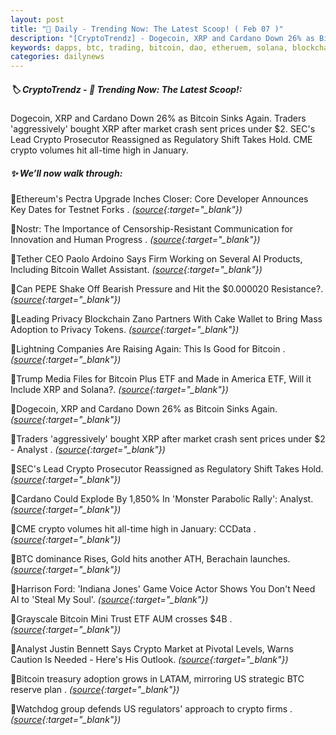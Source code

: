 ```yaml
---
layout: post
title: "🌌 Daily - Trending Now: The Latest Scoop! ( Feb 07 )"
description: "[CryptoTrendz] - Dogecoin, XRP and Cardano Down 26% as Bitcoin Sinks Again. Traders 'aggressively' bought XRP after market crash sent prices under $2. SEC's Lead Crypto Prosecutor Reassigned as Regulatory Shift Takes Hold. CME crypto volumes hit all-time high in January."
keywords: dapps, btc, trading, bitcoin, dao, etheruem, solana, blockchains, blockchain, market
categories: dailynews
---
```


##### 🏷️  CryptoTrendz - 📌 *Trending Now: The Latest Scoop!:*

Dogecoin, XRP and Cardano Down 26% as Bitcoin Sinks Again. Traders 'aggressively' bought XRP after market crash sent prices under $2. SEC's Lead Crypto Prosecutor Reassigned as Regulatory Shift Takes Hold. CME crypto volumes hit all-time high in January.

##### ✨ *We’ll now walk through:*


🔹Ethereum's Pectra Upgrade Inches Closer: Core Developer Announces Key Dates for Testnet Forks . *([source](https://s.avyag.com/zlds){:target="_blank"})*

🔹Nostr: The Importance of Censorship-Resistant Communication for Innovation and Human Progress . *([source](https://s.avyag.com/7fur){:target="_blank"})*

🔹Tether CEO Paolo Ardoino Says Firm Working on Several AI Products, Including Bitcoin Wallet Assistant. *([source](https://s.avyag.com/qbqy){:target="_blank"})*

🔹Can PEPE Shake Off Bearish Pressure and Hit the $0.000020 Resistance?. *([source](https://s.avyag.com/dcg2){:target="_blank"})*

🔹Leading Privacy Blockchain Zano Partners With Cake Wallet to Bring Mass Adoption to Privacy Tokens. *([source](https://s.avyag.com/8eg2){:target="_blank"})*

🔹Lightning Companies Are Raising Again: This Is Good for Bitcoin  . *([source](https://s.avyag.com/ma7l){:target="_blank"})*

🔹Trump Media Files for Bitcoin Plus ETF and Made in America ETF, Will it Include XRP and Solana?. *([source](https://s.avyag.com/bnaa){:target="_blank"})*

🔹Dogecoin, XRP and Cardano Down 26% as Bitcoin Sinks Again. *([source](https://s.avyag.com/yl6v){:target="_blank"})*

🔹Traders 'aggressively' bought XRP after market crash sent prices under $2 - Analyst . *([source](https://s.avyag.com/gmpe){:target="_blank"})*

🔹SEC's Lead Crypto Prosecutor Reassigned as Regulatory Shift Takes Hold. *([source](https://s.avyag.com/icze){:target="_blank"})*

🔹Cardano Could Explode By 1,850% In 'Monster Parabolic Rally': Analyst. *([source](https://s.avyag.com/ooef){:target="_blank"})*

🔹CME crypto volumes hit all-time high in January: CCData . *([source](https://s.avyag.com/0nzr){:target="_blank"})*

🔹BTC dominance Rises, Gold hits another ATH, Berachain launches. *([source](https://s.avyag.com/ctli){:target="_blank"})*

🔹Harrison Ford: \'Indiana Jones\' Game Voice Actor Shows You Don\'t Need AI to \'Steal My Soul\'. *([source](https://s.avyag.com/vghj){:target="_blank"})*

🔹Grayscale Bitcoin Mini Trust ETF AUM crosses $4B . *([source](https://s.avyag.com/8jm3){:target="_blank"})*

🔹Analyst Justin Bennett Says Crypto Market at Pivotal Levels, Warns Caution Is Needed - Here's His Outlook. *([source](https://s.avyag.com/w04j){:target="_blank"})*

🔹Bitcoin treasury adoption grows in LATAM, mirroring US strategic BTC reserve plan . *([source](https://s.avyag.com/js5x){:target="_blank"})*

🔹Watchdog group defends US regulators' approach to crypto firms . *([source](https://s.avyag.com/6zaq){:target="_blank"})*
